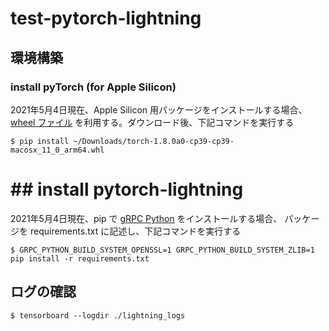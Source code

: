 # test-pytorch-lightning

## 環境構築

### install pyTorch (for Apple Silicon)

2021年5月4日現在、Apple Silicon 用パッケージをインストールする場合、
[wheel ファイル](https://github.com/wizyoung/AppleSiliconSelfBuilds/blob/main/builds/torch-1.8.0a0-cp39-cp39-macosx_11_0_arm64.whl)
を利用する。ダウンロード後、下記コマンドを実行する

```shell
$ pip install ~/Downloads/torch-1.8.0a0-cp39-cp39-macosx_11_0_arm64.whl
```

# ## install pytorch-lightning

2021年5月4日現在、pip で [gRPC Python](https://github.com/grpc/grpc/tree/master/src/python/grpcio) をインストールする場合、 
パッケージを requirements.txt に記述し、下記コマンドを実行する

```shell
$ GRPC_PYTHON_BUILD_SYSTEM_OPENSSL=1 GRPC_PYTHON_BUILD_SYSTEM_ZLIB=1 pip install -r requirements.txt
```

## ログの確認

```shell
$ tensorboard --logdir ./lightning_logs
```
